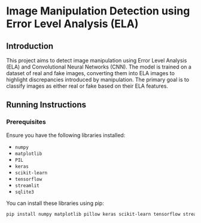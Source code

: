# Image Manipulation Detection using Error Level Analysis (ELA)

## Introduction

This project aims to detect image manipulation using Error Level Analysis (ELA) and Convolutional Neural Networks (CNN). The model is trained on a dataset of real and fake images, converting them into ELA images to highlight discrepancies introduced by manipulation. The primary goal is to classify images as either real or fake based on their ELA features.

## Running Instructions

### Prerequisites

Ensure you have the following libraries installed:
- `numpy`
- `matplotlib`
- `PIL`
- `keras`
- `scikit-learn`
- `tensorflow`
- `streamlit`
- `sqlite3`

You can install these libraries using pip:

```bash
pip install numpy matplotlib pillow keras scikit-learn tensorflow streamlit sqlite3
